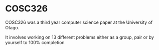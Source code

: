 # COSC326

COSC326 was a third year computer science paper at the University of Otago.

It involves working on 13 different problems either as a group, pair or by yourself to 100% completion
